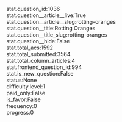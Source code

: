 stat.question_id:1036  
stat.question__article__live:True  
stat.question__article__slug:rotting-oranges  
stat.question__title:Rotting Oranges  
stat.question__title_slug:rotting-oranges  
stat.question__hide:False  
stat.total_acs:1592  
stat.total_submitted:3564  
stat.total_column_articles:4  
stat.frontend_question_id:994  
stat.is_new_question:False  
status:None  
difficulty.level:1  
paid_only:False  
is_favor:False  
frequency:0  
progress:0  
